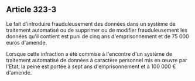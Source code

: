 Article 323-3
----
Le fait d'introduire frauduleusement des données dans un système de traitement
automatisé ou de supprimer ou de modifier frauduleusement les données qu'il
contient est puni de cinq ans d'emprisonnement et de 75 000 euros d'amende.

Lorsque cette infraction a été commise à l'encontre d'un système de traitement
automatisé de données à caractère personnel mis en œuvre par l'Etat, la peine
est portée à sept ans d'emprisonnement et à 100 000 € d'amende.
